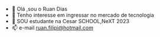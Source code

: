 - 👋 Olá ,sou o Ruan Dias
- 👀 Tenho interesse em ingressar no mercado de tecnologia
- 🌱 SOU estudante na Cesar SCHOOL,NeXT 2023
- 📫 e-mail ruan.filipi@hotmail.com

<!---
RuanDiasdev/RuanDiasdev is a ✨ special ✨ repository because its `README.md` (this file) appears on your GitHub profile.
You can click the Preview link to take a look at your changes.
--->
